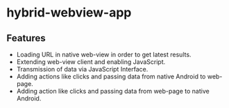 # hybrid-webview-app

## Features

* Loading URL in native web-view in order to get latest results.
* Extending web-view client and enabling JavaScript.
* Transmission of data via JavaScript Interface.
* Adding actions like clicks and passing data from native Android to web-page.
* Adding action like clicks and passing data from web-page to native Android.

